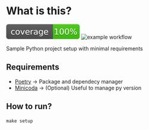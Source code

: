 # What is this?
![Coverage Badge](badges/coverage.svg)
![example workflow](https://github.com/Tomperez98/python-minimal-project/actions/workflows/ci.yml/badge.svg)

Sample Python project setup with minimal requirements

## Requirements

- [Poetry](https://github.com/python-poetry/poetry) -> Package and dependecy manager
- [Minicoda](https://docs.conda.io/en/latest/miniconda.html) -> (Optional) Useful to manage py version

## How to run?

```shell
make setup
```
